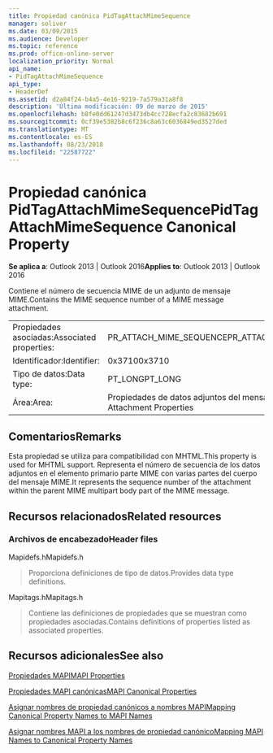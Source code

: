 ```yaml
---
title: Propiedad canónica PidTagAttachMimeSequence
manager: soliver
ms.date: 03/09/2015
ms.audience: Developer
ms.topic: reference
ms.prod: office-online-server
localization_priority: Normal
api_name:
- PidTagAttachMimeSequence
api_type:
- HeaderDef
ms.assetid: d2a84f24-b4a5-4e16-9219-7a579a31a8f8
description: 'Última modificación: 09 de marzo de 2015'
ms.openlocfilehash: b8fe0dd61247d3473db4cc728ecfa2c83682b691
ms.sourcegitcommit: 0cf39e5382b8c6f236c8a63c6036849ed3527ded
ms.translationtype: MT
ms.contentlocale: es-ES
ms.lasthandoff: 08/23/2018
ms.locfileid: "22587722"
---
```

# <a name="pidtagattachmimesequence-canonical-property"></a><span data-ttu-id="57d57-103">Propiedad canónica PidTagAttachMimeSequence</span><span class="sxs-lookup"><span data-stu-id="57d57-103">PidTagAttachMimeSequence Canonical Property</span></span>

  
  
<span data-ttu-id="57d57-104">**Se aplica a**: Outlook 2013 | Outlook 2016</span><span class="sxs-lookup"><span data-stu-id="57d57-104">**Applies to**: Outlook 2013 | Outlook 2016</span></span> 
  
<span data-ttu-id="57d57-105">Contiene el número de secuencia MIME de un adjunto de mensaje MIME.</span><span class="sxs-lookup"><span data-stu-id="57d57-105">Contains the MIME sequence number of a MIME message attachment.</span></span>
  
|||
|:-----|:-----|
|<span data-ttu-id="57d57-106">Propiedades asociadas:</span><span class="sxs-lookup"><span data-stu-id="57d57-106">Associated properties:</span></span>  <br/> |<span data-ttu-id="57d57-107">PR_ATTACH_MIME_SEQUENCE</span><span class="sxs-lookup"><span data-stu-id="57d57-107">PR_ATTACH_MIME_SEQUENCE</span></span>  <br/> |
|<span data-ttu-id="57d57-108">Identificador:</span><span class="sxs-lookup"><span data-stu-id="57d57-108">Identifier:</span></span>  <br/> |<span data-ttu-id="57d57-109">0x3710</span><span class="sxs-lookup"><span data-stu-id="57d57-109">0x3710</span></span>  <br/> |
|<span data-ttu-id="57d57-110">Tipo de datos:</span><span class="sxs-lookup"><span data-stu-id="57d57-110">Data type:</span></span>  <br/> |<span data-ttu-id="57d57-111">PT_LONG</span><span class="sxs-lookup"><span data-stu-id="57d57-111">PT_LONG</span></span>  <br/> |
|<span data-ttu-id="57d57-112">Área:</span><span class="sxs-lookup"><span data-stu-id="57d57-112">Area:</span></span>  <br/> |<span data-ttu-id="57d57-113">Propiedades de datos adjuntos del mensaje</span><span class="sxs-lookup"><span data-stu-id="57d57-113">Message Attachment Properties</span></span>  <br/> |
   
## <a name="remarks"></a><span data-ttu-id="57d57-114">Comentarios</span><span class="sxs-lookup"><span data-stu-id="57d57-114">Remarks</span></span>

<span data-ttu-id="57d57-115">Esta propiedad se utiliza para compatibilidad con MHTML.</span><span class="sxs-lookup"><span data-stu-id="57d57-115">This property is used for MHTML support.</span></span> <span data-ttu-id="57d57-116">Representa el número de secuencia de los datos adjuntos en el elemento primario parte MIME con varias partes del cuerpo del mensaje MIME.</span><span class="sxs-lookup"><span data-stu-id="57d57-116">It represents the sequence number of the attachment within the parent MIME multipart body part of the MIME message.</span></span>
  
## <a name="related-resources"></a><span data-ttu-id="57d57-117">Recursos relacionados</span><span class="sxs-lookup"><span data-stu-id="57d57-117">Related resources</span></span>

### <a name="header-files"></a><span data-ttu-id="57d57-118">Archivos de encabezado</span><span class="sxs-lookup"><span data-stu-id="57d57-118">Header files</span></span>

<span data-ttu-id="57d57-119">Mapidefs.h</span><span class="sxs-lookup"><span data-stu-id="57d57-119">Mapidefs.h</span></span>
  
> <span data-ttu-id="57d57-120">Proporciona definiciones de tipo de datos.</span><span class="sxs-lookup"><span data-stu-id="57d57-120">Provides data type definitions.</span></span>
    
<span data-ttu-id="57d57-121">Mapitags.h</span><span class="sxs-lookup"><span data-stu-id="57d57-121">Mapitags.h</span></span>
  
> <span data-ttu-id="57d57-122">Contiene las definiciones de propiedades que se muestran como propiedades asociadas.</span><span class="sxs-lookup"><span data-stu-id="57d57-122">Contains definitions of properties listed as associated properties.</span></span>
    
## <a name="see-also"></a><span data-ttu-id="57d57-123">Recursos adicionales</span><span class="sxs-lookup"><span data-stu-id="57d57-123">See also</span></span>



[<span data-ttu-id="57d57-124">Propiedades MAPI</span><span class="sxs-lookup"><span data-stu-id="57d57-124">MAPI Properties</span></span>](mapi-properties.md)
  
[<span data-ttu-id="57d57-125">Propiedades MAPI canónicas</span><span class="sxs-lookup"><span data-stu-id="57d57-125">MAPI Canonical Properties</span></span>](mapi-canonical-properties.md)
  
[<span data-ttu-id="57d57-126">Asignar nombres de propiedad canónicos a nombres MAPI</span><span class="sxs-lookup"><span data-stu-id="57d57-126">Mapping Canonical Property Names to MAPI Names</span></span>](mapping-canonical-property-names-to-mapi-names.md)
  
[<span data-ttu-id="57d57-127">Asignar nombres MAPI a los nombres de propiedad canónico</span><span class="sxs-lookup"><span data-stu-id="57d57-127">Mapping MAPI Names to Canonical Property Names</span></span>](mapping-mapi-names-to-canonical-property-names.md)

